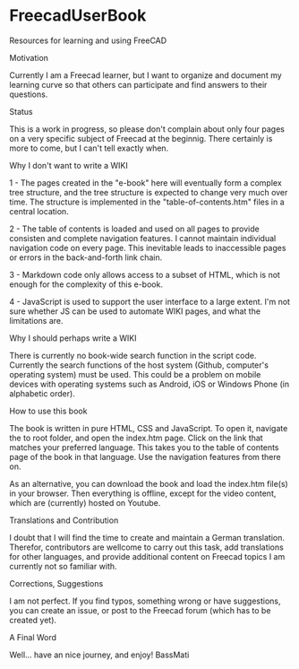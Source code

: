 # FreecadUserBook
Resources for learning and using FreeCAD

Motivation

Currently I am a Freecad learner, but I want to organize and document my learning curve so that others can participate and find answers to their questions.


Status

This is a work in progress, so please don't complain about only four pages on a very specific subject of Freecad at the beginnig. There certainly is more to come, but I can't tell exactly when.


Why I don't want to write a WIKI

1 - The pages created in the "e-book" here will eventually form a complex tree structure, and the tree structure is expected to change very much over time. The structure is implemented in the "table-of-contents.htm" files in a central location.

2 - The table of contents is loaded and used on all pages to provide consisten and complete navigation features. I cannot maintain individual navigation code on every page. This inevitable leads to inaccessible pages or errors in the back-and-forth link chain.

3 - Markdown code only allows access to a subset of HTML, which is not enough for the complexity of this e-book.

4 - JavaScript is used to support the user interface to a large extent. I'm not sure whether JS can be used to automate WIKI pages, and what the limitations are.


Why I should perhaps write a WIKI

There is currently no book-wide search function in the script code. Currently the search functions of the host system (Github, computer's operating system) must be used. This could be a problem on mobile devices with operating systems such as Android, iOS or Windows Phone (in alphabetic order).


How to use this book


The book is written in pure HTML, CSS and JavaScript. To open it, navigate the to root folder, and open the index.htm page. Click on the link that matches your preferred language. This takes you to the table of contents page of the book in that language. Use the navigation features from there on.

As an alternative, you can download the book and load the index.htm file(s) in your browser. Then everything is offline, except for the video content, which are (currently) hosted on Youtube.


Translations and Contribution

I doubt that I will find the time to create and maintain a German translation. Therefor, contributors are wellcome to carry out this task, add translations for other languages, and provide additional content on Freecad topics I am currently not so familiar with.


Corrections, Suggestions

I am not perfect. If you find typos, something wrong or have suggestions, you can create an issue, or post to the Freecad forum (which has to be created yet).


A Final Word

Well... have an nice journey, and enjoy!
BassMati

